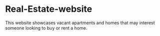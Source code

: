 # Real-Estate-website
This website showcases vacant apartments and homes that may interest someone looking to buy or rent a home.
